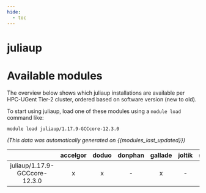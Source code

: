 ```yaml
---
hide:
  - toc
---
```


juliaup
=======

# Available modules


The overview below shows which juliaup installations are available per HPC-UGent Tier-2 cluster, ordered based on software version (new to old).

To start using juliaup, load one of these modules using a `module load` command like:

```shell
module load juliaup/1.17.9-GCCcore-12.3.0
```

*(This data was automatically generated on {{modules_last_updated}})*  

| |accelgor|doduo|donphan|gallade|joltik|shinx|
| :---: | :---: | :---: | :---: | :---: | :---: | :---: |
|juliaup/1.17.9-GCCcore-12.3.0|x|x|-|x|-|x|
